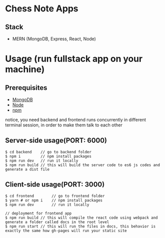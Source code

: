 # Chess Note Apps

## Stack

- MERN (MongoDB, Express, React, Node)

# Usage (run fullstack app on your machine)

## Prerequisites

- [MongoDB](https://www.mongodb.com/)
- [Node](https://nodejs.org/en/download/)
- [npm](https://nodejs.org/en/download/package-manager/)

notice, you need backend and frontend runs concurrently in different terminal session, in order to make them talk to each other

## Server-side usage(PORT: 6000)

```terminal
$ cd backend    // go to backend folder
$ npm i         // npm install packages
$ npm run dev   // run it locally
$ npm run build // this will build the server code to es6 js codes and generate a dist file
```

## Client-side usage(PORT: 3000)

```terminal
$ cd frontend        // go to frontend folder
$ yarn # or npm i    // npm install packages
$ npm run dev        // run it locally

// deployment for frontend app
$ npm run build // this will compile the react code using webpack and generate a folder called docs in the root level
$ npm run start // this will run the files in docs, this behavior is exactly the same how gh-pages will run your static site
```

